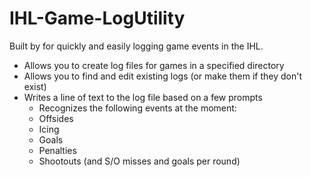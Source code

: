 # IHL-Game-LogUtility
Built by for quickly and easily logging game events in the IHL.

- Allows you to create log files for games in a specified directory
- Allows you to find and edit existing logs (or make them if they don't exist)
- Writes a line of text to the log file based on a few prompts
  - Recognizes the following events at the moment:
   - Offsides
   - Icing
   - Goals
   - Penalties
   - Shootouts (and S/O misses and goals per round)



